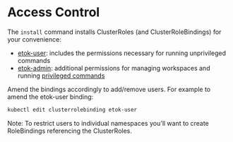 # Access Control

The `install` command installs ClusterRoles (and ClusterRoleBindings) for your convenience:

* [etok-user](./config/rbac/user.yaml): includes the permissions necessary for running unprivileged commands
* [etok-admin](./config/rbac/admin.yaml): additional permissions for managing workspaces and running [privileged commands](#privileged-commands)

Amend the bindings accordingly to add/remove users. For example to amend the etok-user binding:

```bash
kubectl edit clusterrolebinding etok-user
```

Note: To restrict users to individual namespaces you'll want to create RoleBindings referencing the ClusterRoles.
